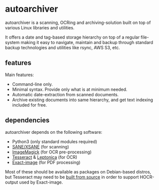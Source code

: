 
# autoarchiver

autoarchiver is a scanning, OCRing and archiving-solution built on top
of various Linux libraries and utilities.

It offers a date and tag-based storage hierarchy on top of a regular
file-system making it easy to navigate, maintain and backup through
standard backup technologies and utilities like rsync, AWS S3, etc.

## features

Main features:

* Command-line only.
* Minimal syntax. Provide only what is at minimum needed.
* Automatic date-extraction from scanned documents.
* Archive existing documents into same hierarchy, and get text
  indexing included for free.

## dependencies

autoarchiver depends on the following software:

* Python3 (only standard modules required)
* [SANE/XSANE](http://xsane.org/) (for scanning)
* [ImageMagick](http://www.imagemagick.org/script/index.php) (for OCR pre-processing)
* [Tesseract](https://github.com/tesseract-ocr/tesserac) & [Leptonica](http://www.leptonica.org/) (for OCR)
* [Exact-image](http://dl.exactcode.de/oss/exact-image/) (for PDF
  processing)

Most of these should be available as packages on Debian-based distros,
but Tesseract may need to be [built from source](https://github.com/josteink/machine-build/blob/master/profiles/80-documentarchive-deps.conf) in order to support
HOCR-output used by Exact-image.

